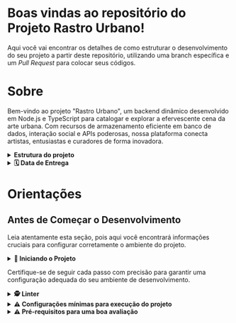 # Boas vindas ao repositório do Projeto Rastro Urbano!

Aqui você vai encontrar os detalhes de como estruturar o desenvolvimento do seu projeto a partir deste repositório, utilizando uma branch específica e um _Pull Request_ para colocar seus códigos.

# Sobre
 Bem-vindo ao projeto "Rastro Urbano", um backend dinâmico desenvolvido em Node.js e TypeScript para catalogar e explorar a efervescente cena da arte urbana. Com recursos de armazenamento eficiente em banco de dados, interação social e APIs poderosas, nossa plataforma conecta artistas, entusiastas e curadores de forma inovadora.


<details>
<summary><strong> Estrutura do projeto</strong></summary><br />

O projeto é composto de 2 entidades importantes para sua estrutura:

1️⃣ **Back-end:**
 - Será o ambiente que você realizará a maior parte das implementações exigidas.
 - Deve rodar na porta `4000`, pois o front-end faz requisições para ele nessa porta por padrão;
 - Sua aplicação deve ser inicializada a partir do arquivo `app/backend/src/server.ts`;
 - Garanta que o `express` é executado e a aplicação ouve a porta que vem das variáveis de ambiente;
 - Todas as dependências extras (tal como `joi`, `boom`, `express-async-errors`...) devem ser listadas em `app/backend/packages.npm`.
 - 
 2️⃣**Banco de dados:**
  - Tem o papel de fornecer dados para o serviço de _backend_.
  - MongoDB
  - Mongoose
  - Durante a execução dos testes sempre vai ser acessado pelo `express` e via porta `4000` do `localhost`;
</details>

<details>
  <summary><strong> 🗓 Data de Entrega</strong></summary><br />
  * Serão `4 meses` dias de projeto;
  * Data de entrega: `01/04/2024 14:00`.
</details>

# Orientações

## Antes de Começar o Desenvolvimento

Leia atentamente esta seção, pois aqui você encontrará informações cruciais para configurar corretamente o ambiente do projeto.

<details>
<summary><strong>🔰 Iniciando o Projeto</strong></summary><br />

Para criar um backend que armazena dados de artistas e arte, juntamente com fotos da arte, utilizando Node.js, MongoDB, Firebase, TypeScript e JWT, você precisará seguir alguns passos básicos. Aqui está um guia simplificado:

### 1. Instalação do Node.js e npm:

Certifique-se de ter o Node.js e o npm instalados em sua máquina. Você pode baixá-los em [nodejs.org](https://nodejs.org/).

### 2. Inicialização do Projeto:

No terminal, crie um novo diretório para o seu projeto e execute:

```bash
mkdir nome-do-projeto
cd nome-do-projeto
npm init -y
```

### 3. Instalação das Dependências:

Instale as dependências necessárias:

```bash
npm install express mongoose body-parser firebase-admin jsonwebtoken bcrypt bcryptjs multer
npm install --save-dev typescript @types/node @types/express @types/mongoose @types/body-parser @types/multer ts-node
```

### 4. Configuração do TypeScript:

Crie um arquivo de configuração do TypeScript chamado `tsconfig.json` na raiz do seu projeto:

```json
{
  "compilerOptions": {
    "target": "es6",
    "module": "commonjs",
    "outDir": "./dist",
    "rootDir": "./src",
    "strict": true,
    "esModuleInterop": true,
    "skipLibCheck": true
  },
  "include": ["src/**/*.ts"],
  "exclude": ["node_modules"]
}
```

### 5. Estrutura do Projeto:

Organize seu projeto com uma estrutura de diretórios como esta:

```
- nome-do-projeto
  - src
    - controllers
    - models
    - routes
    - utils
  - dist
  - uploads (para armazenar as fotos)
```

### 6. Configuração do Firebase:

Crie um projeto no [Firebase Console](https://console.firebase.google.com/), e faça o download do arquivo de configuração do SDK Admin. Renomeie o arquivo para `firebase-admin-key.json` e coloque-o na raiz do seu projeto.

### 7. Configuração do MongoDB:

Configure uma instância do MongoDB. Você pode usar um serviço online como o MongoDB Atlas ou instalar localmente.

### 8. Implementação:

- Crie os modelos de dados (`models`) para Artista e Arte usando o Mongoose.
- Implemente as rotas (`routes`) para manipular os dados.
- Implemente os controladores (`controllers`) para processar as solicitações.
- Use o Firebase Admin SDK para autenticação e armazenamento de arquivos.
- Utilize o JWT para autenticação.
- Configure o Multer para processar uploads de fotos.

### 9. Scripts no package.json:

Adicione scripts ao seu `package.json` para facilitar a execução do projeto:

```json
"scripts": {
  "start": "node dist/index.js",
  "dev": "ts-node src/index.ts",
  "build": "tsc"
}
```

### 10. Execução:

- Execute `npm run dev` para iniciar o servidor em modo de desenvolvimento.
- Execute `npm run build` para compilar o código TypeScript para JavaScript.
- Execute `npm start` para iniciar o servidor em produção.

Este é um guia básico e simplificado. Dependendo dos requisitos específicos do seu projeto, você pode precisar ajustar e expandir essas etapas. Certifique-se de revisar a documentação das bibliotecas e serviços que está utilizando para uma implementação mais detalhada.


</details>

Certifique-se de seguir cada passo com precisão para garantir uma configuração adequada do seu ambiente de desenvolvimento.

</details>

<details>
<summary><strong>🕵️ Linter</strong></summary><br />

A instalação de um linter no seu projeto é uma ótima prática para garantir consistência no estilo do código e identificar possíveis erros ou más práticas. Vou fornecer um exemplo de como você pode instalar o ESLint, um linter popular para JavaScript e TypeScript, em seu projeto:

1. **Instalar o ESLint como uma dependência de desenvolvimento:**

   Execute o seguinte comando no terminal na raiz do seu projeto:

   ```bash
   npm install eslint --save-dev
   ```

2. **Inicializar o ESLint:**

   Depois de instalar o ESLint, você precisa configurá-lo para o seu projeto. Execute o seguinte comando e siga as instruções:

   ```bash
   npx eslint --init
   ```

   Este comando irá criar um arquivo chamado `.eslintrc.js` na raiz do seu projeto.

3. **Configurar o ESLint (opcional):**

   Se você quiser personalizar as regras do ESLint para atender às necessidades específicas do seu projeto, edite o arquivo `.eslintrc.js`. Aqui está um exemplo básico:

   ```javascript
   module.exports = {
     env: {
       node: true,
       es6: true,
     },
     extends: 'eslint:recommended',
     parserOptions: {
       ecmaVersion: 2018,
       sourceType: 'module',
     },
     rules: {
       // Suas regras personalizadas aqui
     },
   };
   ```

   Você pode consultar a [documentação do ESLint](https://eslint.org/docs/user-guide/configuring) para obter mais informações sobre as configurações disponíveis.

4. **Executar o ESLint:**

   Você pode executar o ESLint manualmente usando o seguinte comando:

   ```bash
   npx eslint yourfile.js
   ```

   Ou você pode adicionar um script no seu `package.json` para tornar isso mais conveniente:

   ```json
   "scripts": {
     "lint": "eslint ."
   }
   ```

   Em seguida, você pode executar o linter usando:

   ```bash
   npm run lint
   ```

Agora, o ESLint está configurado no seu projeto. Ele analisará seu código em busca de problemas e seguirá as regras definidas no seu arquivo de configuração `.eslintrc.js`.

</details>



<details>
<summary><strong> ⚠️ Configurações mínimas para execução do projeto</strong></summary><br />

Na sua máquina você deve ter:

 - Sistema Operacional Distribuição Unix
 - Node versão 16

➡️ O `node` deve ter versão igual ou superior à `16.14.0 LTS`:
  - Para instalar o nvm, [acesse esse link](https://github.com/nvm-sh/nvm#installing-and-updating);
  - Rode os comandos abaixo para instalar a versão correta de `node` e usá-la:
    - `nvm install 16.14 --lts`
    - `nvm use 16.14`
    - `nvm alias default 16.14`

</details>

<details>
  <summary><strong>⚠️ Pré-requisitos para uma boa avaliação</strong></summary><br />

## Durante o desenvolvimento

Aqui você encontrará orientações e dicas que ajudarão muito no desenvolvimento do projeto. Sempre que tiver dúvidas ou bugs aparecerem, dê uma olhada aqui. 👀

<details>
<summary><strong> ⌨️ Boas práticas </strong></summary><br/>

* Versione seu projeto

  * Faça `commits` das alterações que você fizer no código regularmente;

  * Lembre-se de sempre após um (ou alguns) `commits` atualizar o repositório remoto.

  * Os comandos que você utilizará com mais frequência são:
    1. `git status` _(para verificar o que está em vermelho - fora do stage - e o que está em verde - no stage)_;
    2. `git add` _(para adicionar arquivos ao stage do Git)_;
    3. `git commit` _(para criar um commit com os arquivos que estão no stage do Git)_;
    4. `git push -u nome-da-branch` _(para enviar o commit para o repositório remoto na primeira vez que fizer o `push` de uma nova branch)_;
    5. `git push` _(para enviar o commit para o repositório remoto após o passo anterior)_.

</details>

<details>
<summary><strong> 📦 Pacotes externos</strong></summary><br />

* ⚠️ **As alterações que você fizer no arquivo `app/backend/packages.json` serão descartadas no momento da avaliação, caso queira instalar pacotes adicionais ao back-end, utilize o arquivo `app/backend/packages.npm`, separando os pacotes por espaços ou quebras de linha.** Exemplo:

  ```text
  joi
  cors
  @types/cors
  ```

</br>

</details>

<details id='Criptografia-de-senhas'>
<summary><strong>🔐 Criptografia de senhas </strong></summary><br />

⚠️ A biblioteca utilizada para criptografar a senha no banco de dados é a `bcryptjs` [bcryptjs npm](https://github.com/dcodeIO/bcrypt.js) e que já vem instalada no projeto e não deve ser alterada ou substituída. Recomendamos que explore os recursos da biblioteca na documentação para implementar no projeto ao cadastrar um usuário e ao realizar login ⚠️

</details>

<details id='testes-de-cobertura'>
  <summary><strong> Testes de cobertura </strong></summary><br/>

  A construção de testes de cobertura no back-end deve ser feita em *TypeScript*, utilizando `mocha`, `chai` e `sinon`, na pasta `app/backend/src/tests/`, conforme o exemplo em `app/backend/src/tests/change.me.test.ts` *(aqui considerando um teste de integração)*:

  ```typescript
  import * as sinon from 'sinon';
  import * as chai from 'chai';
  // @ts-ignore
  import chaiHttp = require('chai-http');

  import { app } from '../app';
  import Example from '../database/models/ExampleModel';

  import { Response } from 'superagent';

  chai.use(chaiHttp);

  const { expect } = chai;

  describe('Seu teste', () => {
    /**
     * Exemplo do uso de stubs com tipos
     */

    // let chaiHttpResponse: Response;

    // before(async () => {
    //   sinon
    //     .stub(Example, "findOne")
    //     .resolves({
    //       ...<Seu mock>
    //     } as Example);
    // });

    // after(()=>{
    //   (Example.findOne as sinon.SinonStub).restore();
    // })

    // it('...', async () => {
    //   chaiHttpResponse = await chai
    //      .request(app)
    //      ...

    //   expect(...)
    // });

    it('Seu sub-teste', () => {
      expect(false).to.be.eq(true);
    });
  });
  ```

  Os testes devem cobrir todos os arquivos contidos em `app/backend/src`, com exceção daqueles que já foram entregues com o projeto.

  Para rodar testes de cobertura no seu back-end, utilize o comando: `npm run test:coverage`.

  :warning:
  Para que o comando acima funcione localmente (fora do container) você deverá configurar na raiz do _back-end_ o seu arquivo _.env_. Como explicado na Seção [⚙️ Variáveis de ambiente](#Variaveis-de-ambiente).

</details>

<details>
  <summary><strong>ℹ️ Status HTTP</strong></summary><br />

  Tenha em mente que todas as "respostas" devem respeitar os [status do protocolo HTTP](https://developer.mozilla.org/pt-BR/docs/Web/HTTP/Status), com base no que o REST prega.

  Alguns exemplos:

  - Requisições que precisam de token mas não o receberam devem retornar um código de `status 401`;

  - Requisições que não seguem o formato pedido pelo servidor devem retornar um código de `status 400`;

  - Um problema inesperado no servidor deve retornar um código de `status 500`;

  - Um acesso ao criar um recurso, no nosso caso usuário ou partida, deve retornar um código de `status 201`.

  - Quando solicitado algo que não existe no banco, deve retornar um código de `status 404`.

</details>

<details>
  <summary><strong>🛠 Execução de testes em sua máquina</strong></summary>

> :information_source: IMPORTANTE


# Sobre os Requisitos

Esse projeto é composto de 3 fluxos principais:
1. Artista
2. Users e Login (Pessoas Usuárias e Credenciais de acesso)
3. Artes (Partidas)


## Database
  - MongoDB
  - Express
  - Firebase
  - Multer
  - Atlas

## Fluxo 1: Artistas

<details>
  <summary><strong> Introdução </strong></summary>

 - Os requisitos a seguir consideram o consumo da rota `/artista` para retornar os dados dos artistas

</details>

<details>
  <summary><strong> Requisitos </strong></summary>

### 1 - Desenvolva em `/app/backend/src/database` nas pastas correspondentes, uma migration e um model para a tabela de artista


### 2 - (`TDD`) Desenvolva testes que cubram no mínimo 5 por cento dos arquivos em `/app/backend/src`, com um mínimo de 7 linhas cobertas

  **Sugestões:**
  - Baseando-se no contrato do endpoint `/artista` **do próximo requisito**, inicie um teste de integração utilizando a metodologia `TDD` com a implementação do requisito seguinte;
  - Nesse primeiro momento, foque em desenvolver o que pede o requisito, progredindo gradualmente a partir disso;
  - Para tanto, utilize/altere o arquivo de referência `app/backend/src/tests/change.me.test.ts`;
  - Veja a seção de [Testes de cobertura](#testes-de-cobertura) para mais detalhes.

### 3 - Desenvolva o endpoint `/artista` no back-end de forma que ele possa retornar todos os times corretamente

  - Deve ser uma rota `GET` com resposta com status `200` e com um `json` contendo o retorno no seguinte modelo:

```json
[
  {
    "id": 1,
    "nomeArtista": "Luciano"
  },
  {
    "id": 2,
    "nomeArtista": "Gabriel"
  },
  {
    "id": 3,
    "nomeArtista": "Matheus"
  },
  ...
]
```

### 4 - (`TDD`) Desenvolva testes que cubram no mínimo 10 por cento dos arquivos em `/app/backend/src`, com um mínimo de 19 linhas cobertas

  **Sugestão:**
  - Evolua os testes de integração da sua rota `/artista`, utilizando o método `TDD`, agora considerando **o contrato do próximo requisito**.

### 5 - Desenvolva o endpoint `/artista/:id` no back-end de forma que ele possa retornar dados de um time específico

  - Deve ser uma rota `GET` com resposta com status `200` e com um `json` contendo o retorno no seguinte modelo:

```json
{
  "id": 1,
  "nomeArtista": "Luciano"
}
```

</details>

## Fluxo 2: Users e Login (Pessoas Usuárias e Credenciais de acesso)

<details>
  <summary><strong> Introdução </strong></summary>

- A rota utilizada deve ser (`/login`);

- A rota deve receber os campos `email` e `password` e esses campos devem ser validados no banco de dados:
  - O campo `email` deve receber um email válido. Ex: `rastro@projeto.com`;
  - O campo `password` deve ter mais de 6 caracteres.
  - Além de válidos, é necessário que o email e a senha estejam cadastrados no banco para ser feito o login;

- O body da requisição deve conter o seguinte formato:
  ```json
  {
    "email": "string",
    "password": "string"
  }
  ```

</details>

<details>
  <summary><strong> Requisitos </strong></summary>

### 6 - Desenvolva em `/app/backend/src/database` nas pastas correspondentes, uma migration e um model para a tabela de pessoas usuárias

  - O avaliador consultará os dados da tabela `users`, verificando se ela contém os dados iniciais corretos. [Nessa seção](#sequelize) temos o diagrama de entidades;

### 7 - (`TDD`) Desenvolva testes que cubram no mínimo 15 por cento dos arquivos em `/app/backend/src`, com um mínimo de 25 linhas cobertas

  **Sugestão:**
  - Baseando-se no contrato do endpoint `/login` **do próximo requisito**, inicie um teste de integração utilizando a metodologia `TDD` com a implementação do requisito seguinte;

### 8 - Desenvolva o endpoint `/login` no back-end de maneira que ele permita o acesso com dados válidos no front-end

  - A rota de ser do tipo `POST`;

  - O avaliador verificará se é possível fazer o login com dados corretos e que, após o acesso, será redirecionado para a tela de jogos.

  - O endpoint `/login` no back-end não deve permitir o acesso sem informar um email no front-end

  - O endpoint `/login` no back-end não deve permitir o acesso sem informar uma senha no front-end

  - As senhas que existem no banco de dados estão encriptadas. Veja a [seção de Criptografia de Senhas](#Criptografia-de-senhas) para mais detalhes de como comparar a senha do banco com a senha do corpo da requisição.

  - Se o login foi feito com sucesso, o resultado retornado deverá ser similar ao exibido abaixo, com um status http `200`:

    ```json
    {
      "token": "eyJhbGciOiJIUzI1NiIsInR5cCI6IkpXVCJ9.eyJpZCI6MSwicm9sZSI6ImFkbWluIiwiaWF0IjoxNjU0NTI3MTg5fQ.XS_9AA82iNoiVaASi0NtJpqOQ_gHSHhxrpIdigiT-fc" // Aqui deve ser o token gerado pelo backend.
    }
    ```

  - O avaliador verificará se fazer o login sem um email, haverá o retorno de status _bad request_.

  - Se o login não tiver o campo "email", o resultado retornado deverá ser a mensagem abaixo, com um status http `400`:

    ```json
    { "message": "All fields must be filled" }
    ```

  - O avaliador verificará se fazer login sem senha, o retorno será status _bad request_.

  - Se o login não tiver o campo "password", o resultado retornado deverá ser conforme exibido abaixo, com um status http `400`:

    ```json
    { "message": "All fields must be filled" }
    ```

### 9 - (`TDD`) Desenvolva testes que cubram no mínimo 20 por cento dos arquivos em `/app/backend/src`, com um mínimo de 35 linhas cobertas

  **Sugestão:**
  - Evolua os testes de integração da sua rota `/login`, utilizando o método `TDD`, agora considerando **o contrato do próximo requisito**.

### 10 - Desenvolva o endpoint `/login` no back-end de maneira que ele não permita o acesso com um email não cadastrado ou senha incorreta no front-end

- Se o login tiver o "email" **inválido** ou a "senha" **inválida**, o resultado retornado será similar ao exibido abaixo, com um status http `401`:

  ```json
    { "message": "Invalid email or password" }
  ```

- Sendo emails inválidos:
  - Emails com formato inválido: `@exemplo.com`, `exemplo@exemplo`, `exemplo@.com`, `exemplo.exemplo.com`;
  - Emails com formato válido, mas não cadastrados no banco;
- Sendo senhas inválidas:
  - Senhas com formato inválido: com um tamanho **menor** do que `6 caracteres`;
  - Senhas com formato válido, mas não cadastradas no banco;

### 11 - (`TDD`) Desenvolva testes que cubram no mínimo 30 por cento dos arquivos em `/app/backend/src`, com um mínimo de 45 linhas cobertas

  **Sugestão:**
- Baseando-se no contrato do endpoint `/login/role` **do próximo requisito**, inicie um teste de integração utilizando a metodologia TDD com a implementação do requisito seguinte;

### 12 - Desenvolva um middleware de validação para o `token`, verificando se ele é válido, e desenvolva o endpoint `/login/role` no back-end de maneira que ele retorne os dados corretamente no front-end

  - Deve ser uma rota `GET` que receba um `header` com parâmetro `authorization`, onde ficará armazenado o token gerado no login;

  - Será validado na API que não é possível retornar um objeto com o tipo de usuário, sem um token;

  - Caso o token não seja informado, deve-se retornar, com um status `401`, a seguinte mensagem:

  ```json
  { "message": "Token not found" }
  ```

  - Será validado na API que não é possível retornar um objeto com o tipo de usuário, com um token inválido

  - Caso o token informado não seja válido, deve-se retornar, com um status `401`, a seguinte mensagem:

  ```json
  { "message": "Token must be a valid token" }
  ```

  - O avaliador verificará se ao tentar bater na rota com um token válido, o mesmo retornará o tipo de usuário.

  A resposta deve ser de status `200` com um `objeto` contendo a `role` do *user*:
  ```json
    { "role": "admin" }
  ```

</details>

## Fluxo 3: artes 

<details>
  <summary><strong> Introdução </strong></summary>

  - Para os requisitos de criação de artes, será necessário implementar o model e algumas rotas relacionadas a entidade artes.

</details>

<details>
  <summary><strong> Requisitos </strong></summary>

### 13 - Desenvolva em `/app/backend/src/database` nas pastas correspondentes, uma migration e um model para a tabela de artes

- O avaliador consultará os dados da tabela `matches`, verificando se ela contém os dados iniciais corretos. [Nessa seção](#sequelize) temos o diagrama de entidades.

### 14 - (`TDD`) Desenvolva testes que cubram no mínimo 45 por cento dos arquivos em `/app/backend/src`, com um mínimo de 70 linhas cobertas

  **Sugestão:**

- Crie um novo teste de integração, agora da sua rota `/matches`, utilizando o método `TDD`, considerando **os contratos dos próximos requisitos**. [Nessa seção](#sequelize) temos o diagrama de entidades.

### 15 - Desenvolva o endpoint `/artes` de forma que os dados apareçam corretamente na tela de partidas no front-end

- A rota deve ser um `GET` e retorna uma lista de partidas;

- Será validado que a página apresentará todos os dados de partidas sem nenhum filtro.

    Exemplo de retorno:

    ```json
    [
      {
        "id": 1,
        "nomeArtista": "Luciano",
        "fotaArte": "endereço dda arte",
        "uf": "MG",
        "endereço": "endereço da arte",
        "descricaoArte": "descricao",
      },
      ...
      {
        "id": 2,
        "nomeArtista": "Gabriel",
        "fotaArte": "endereço dda arte",
        "uf": "MG",
        "endereço": "endereço da arte",
        "descricaoArte": "descricao",
      },
    ]
    ```


### 16 - Desenvolva o endpoint `/artes/:id` de forma que seja possível atualizar partidas em andamento

- O endpoint deve ser do tipo `PATCH`;

- Será recebido o `id` pelo parâmetro da URL;

- Será validado que não é possível alterar uma partida sem um token;

- Caso o token não seja informado, deve-se retornar, com um status `401`, a seguinte mensagem:

  ```json
  { "message": "Token not found" }
  ```

- Será validado que não é possível alterar uma partida com um token inválido;

- Caso o token informado não seja válido, deve-se retornar, com um status `401`, a seguinte mensagem:

  ```json
  { "message": "Token must be a valid token" }
  ```

- Será avaliado que é possível alterar o resultado de uma partida.

- O corpo da requisição terá o seguinte formato:

  ```json
      {
        "id": 2,
        "nomeArtista": "Gabriel",
        "fotaArte": "endereço dda arte",
        "uf": "MG",
        "endereço": "endereço da arte",
        "descricaoArte": "descricao",
      },
  ```

- Será avaliado que é o endpoint responde à requisição com um status `200` e qualquer corpo.

### 19 - (`TDD`) Desenvolva testes que cubram no mínimo 60 por cento dos arquivos em `/app/backend/src`, com um mínimo de 80 linhas cobertas

  **Sugestão:**
  - Crie um novo teste de integração, agora da sua rota `/matches`, utilizando o método `TDD`, agora considerando **os contratos dos próximos requisitos**.

### 20 - Desenvolva o endpoint `/artes` de modo que seja possível cadastrar uma nova partida em andamento no banco de dados

- A rota deverá ser do tipo `POST` e retornar a partida inserida no banco de dados;

- Será validado que não é possível inserir uma partida sem um token;

- Caso o token não seja informado, deve-se retornar, com um status `401`, a seguinte mensagem:

  ```json
  { "message": "Token not found" }
  ```

- Será validado que não é possível inserir uma partida com um token inválido;

- Caso o token informado não seja válido, deve-se retornar, com um status `401`, a seguinte mensagem:

  ```json
  { "message": "Token must be a valid token" }
  ```

- Será validado que é possível salvar uma arte no banco de dados;

- O corpo da requisição terá o seguinte formato:

  ```json
        {
        "nomeArtista": "Rose",
        "fotaArte": "endereço dda arte",
        "uf": "MG",
        "endereço": "endereço da arte",
        "descricaoArte": "descricao",
      },

- Caso a partida seja inserida com sucesso, deve-se retornar os dados da partida, com _status_ `201`:

  ```json
      {
        "id": 4,
        "nomeArtista": "Rose",
        "fotaArte": "endereço dda arte",
        "uf": "MG",
        "endereço": "endereço da arte",
        "descricaoArte": "descricao",
      },
  ```


</details>

<details>
  <summary><strong> Requisitos </strong></summary>


### 22 - Desenvolva testes que cubram no mínimo 80 por cento dos arquivos em `/app/backend/src`, com um mínimo de 100 linhas cobertas

</details>
